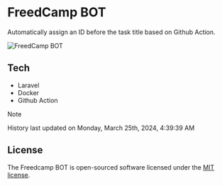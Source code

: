 # FreedCamp BOT

Automatically assign an ID before the task title based on Github Action.

![FreedCamp BOT](https://repository-images.githubusercontent.com/737932867/7d34798b-2680-471c-b089-a78a718d3d6a)

## Tech

- Laravel
- Docker
- Github Action

> [!NOTE]  
> History last updated on Monday, March 25th, 2024, 4:39:39 AM

## License

The Freedcamp BOT is open-sourced software licensed under the [MIT license](https://opensource.org/licenses/MIT).
